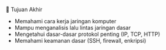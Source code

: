 🎯 Tujuan Akhir
- Memahami cara kerja jaringan komputer
- Mampu menganalisis lalu lintas jaringan dasar
- Mengetahui dasar-dasar protokol penting (IP, TCP, HTTP)
- Memahami keamanan dasar (SSH, firewall, enkripsi)
